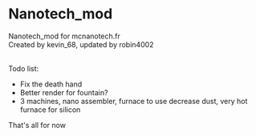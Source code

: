Nanotech_mod
============

Nanotech_mod for mcnanotech.fr<br>
Created by kevin_68, updated by robin4002<br><br>

Todo list:
* Fix the death hand
* Better render for fountain?
* 3 machines, nano assembler, furnace to use decrease dust, very hot furnace for silicon

That's all for now
